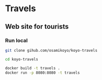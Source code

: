 # Travels

## Web site for tourists

### Run local

```bash
git clone gihub.com/osamikoyo/koyo-travels

cd koyo-travels

docker build -t travels .
docker run -p 8080:8080 -t travels
```